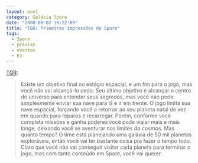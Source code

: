```yaml
---
layout: post
category: Galáxia Spore
date: "2008-08-02 16:22:00"
title: "TGR: Primeiras impressões de Spore"
tags:
  - Spore
  - prévias
  - eventos
  - E3
---
```

[TGR](http://www.thegamereviews.com/articlenav-680-page-2.html):

> Existe um objetivo final no estágio espacial, e um fim para o jogo, mas você não vai alcançá-lo cedo. Seu último objetivo é alcançar o centro do universo para entender seus segredos, mas você não pode simplesmente enviar sua nave para lá e ir em frente. O jogo limita sua nave espacial, forçando você a retornar ao seu planeta natal de vez em quando para reparos e recarregar. Porém, conforme você completa missões e ganha poderes você pode viajar mais e mais longe, deixando você se aventurar nos limites do cosmos.  Mas quanto tempo? O time está planejando uma galáxia de 50 mil planetas exploráveis, então você vai ter bastante coisa pra fazer o tempo todo. Claro que você não vai conseguir visitar cada planeta para terminar o jogo, mas com tanto conteúdo em Spore, você vai querer.
